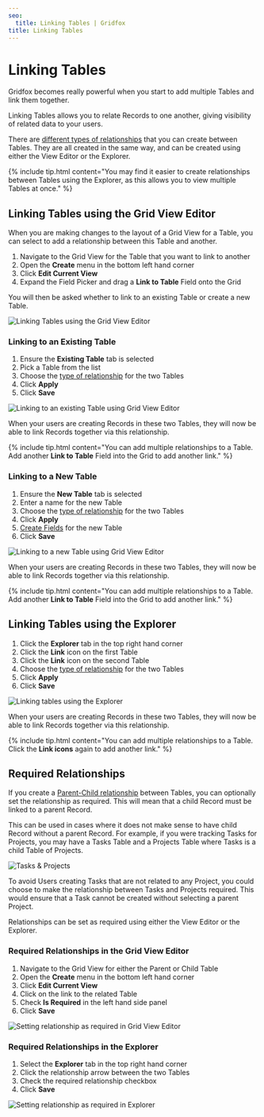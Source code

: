 ```yaml
---
seo:
  title: Linking Tables | Gridfox
title: Linking Tables
---
```

# Linking Tables

Gridfox becomes really powerful when you start to add multiple Tables and link them together.

Linking Tables allows you to relate Records to one another, giving visibility of related data to your users.

There are [different types of relationships](/building-a-project/table-relationship-types) that you can create between Tables. They are all created in the same way, and can be created using either the View Editor or the Explorer.

{% include tip.html content="You may find it easier to create relationships between Tables using the Explorer, as this allows you to view multiple Tables at once." %}

## Linking Tables using the Grid View Editor

When you are making changes to the layout of a Grid View for a Table, you can select to add a relationship between this Table and another.

1. Navigate to the Grid View for the Table that you want to link to another
2. Open the **Create** menu in the bottom left hand corner
3. Click **Edit Current View**
4. Expand the Field Picker and drag a **Link to Table** Field onto the Grid

You will then be asked whether to link to an existing Table or create a new Table.

![Linking Tables using the Grid View Editor](/assets/images/linking-tables-using-the-grid-view-editor.gif "Linking Tables using the Grid View Editor")

### Linking to an Existing Table

1. Ensure the **Existing Table** tab is selected
2. Pick a Table from the list
3. Choose the [type of relationship](/building-a-project/table-relationship-types) for the two Tables
4. Click **Apply**
5. Click **Save**

![Linking to an existing Table using Grid View Editor](/assets/images/linking-to-an-existing-table-using-grid-view-editor.gif "Linking to an existing Table using Grid View Editor")

When your users are creating Records in these two Tables, they will now be able to link Records together via this relationship.

{% include tip.html content="You can add multiple relationships to a Table. Add another **Link to Table** Field into the Grid to add another link." %}

### Linking to a New Table

1. Ensure the **New Table** tab is selected
2. Enter a name for the new Table
3. Choose the [type of relationship](/building-a-project/table-relationship-types) for the two Tables
4. Click **Apply**
5. [Create Fields](/building-a-project/creating-fields) for the new Table
6. Click **Save**

![Linking to a new Table using Grid View Editor](/assets/images/linking-to-a-new-table-using-grid-view-editor.gif "Linking to a new Table using Grid View Editor")

When your users are creating Records in these two Tables, they will now be able to link Records together via this relationship.

{% include tip.html content="You can add multiple relationships to a Table. Add another **Link to Table** Field into the Grid to add another link." %}

## Linking Tables using the Explorer

1. Click the **Explorer** tab in the top right hand corner
2. Click the **Link** icon on the first Table
3. Click the **Link** icon on the second Table
4. Choose the [type of relationship](/building-a-project/table-relationship-types) for the two Tables
5. Click **Apply**
6. Click **Save**

![Linking tables using the Explorer](/assets/images/linking-tables-using-the-explorer.gif "Linking tables using the Explorer")

When your users are creating Records in these two Tables, they will now be able to link Records together via this relationship.

{% include tip.html content="You can add multiple relationships to a Table. Click the **Link icons** again to add another link." %}

## Required Relationships

If you create a [Parent-Child relationship](/building-a-project/table-relationship-types) between Tables, you can optionally set the relationship as required. This will mean that a child Record must be linked to a parent Record.

This can be used in cases where it does not make sense to have child Record without a parent Record. For example, if you were tracking Tasks for Projects, you may have a Tasks Table and a Projects Table where Tasks is a child Table of Projects. 

![Tasks & Projects](/assets/images/tasks-projects_rs.png "Tasks & Projects")

To avoid Users creating Tasks that are not related to any Project, you could choose to make the relationship between Tasks and Projects required. This would ensure that a Task cannot be created without selecting a parent Project.

Relationships can be set as required using either the View Editor or the Explorer.

### Required Relationships in the Grid View Editor

1. Navigate to the Grid View for either the Parent or Child Table
2. Open the **Create** menu in the bottom left hand corner
3. Click **Edit Current View**
4. Click on the link to the related Table
5. Check **Is Required** in the left hand side panel
6. Click **Save**

![Setting relationship as required in Grid View Editor](/assets/images/required-relationship-editor_rs.gif "Setting relationship as required in Grid View Editor")

### Required Relationships in the Explorer

1. Select the **Explorer** tab in the top right hand corner
2. Click the relationship arrow between the two Tables
3. Check the required relationship checkbox
4. Click **Save**

![Setting relationship as required in Explorer](/assets/images/setting-relationship-as-required-in-explorer.gif "Setting relationship as required in Explorer")